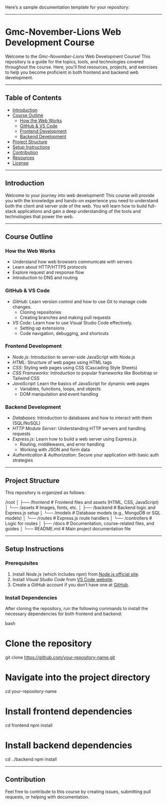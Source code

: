 Here’s a sample documentation template for your repository:

---

# Gmc-November-Lions Web Development Course

Welcome to the *Gmc-November-Lions* Web Development Course! This repository is a guide for the topics, tools, and technologies covered throughout the course. Here, you'll find resources, projects, and exercises to help you become proficient in both frontend and backend web development.

---

## Table of Contents

- [Introduction](#introduction)
- [Course Outline](#course-outline)
  - [How the Web Works](#how-the-web-works)
  - [GitHub & VS Code](#github--vs-code)
  - [Frontend Development](#frontend-development)
  - [Backend Development](#backend-development)
- [Project Structure](#project-structure)
- [Setup Instructions](#setup-instructions)
- [Contribution](#contribution)
- [Resources](#resources)
- [License](#license)

---

## Introduction

Welcome to your journey into web development! This course will provide you with the knowledge and hands-on experience you need to understand both the client and server side of the web. You will learn how to build full-stack applications and gain a deep understanding of the tools and technologies that power the web.

---

## Course Outline

### How the Web Works

- Understand how web browsers communicate with servers
- Learn about HTTP/HTTPS protocols
- Explore request and response flow
- Introduction to DNS and routing

### GitHub & VS Code

- *GitHub*: Learn version control and how to use Git to manage code changes.
  - Cloning repositories
  - Creating branches and making pull requests
- *VS Code*: Learn how to use Visual Studio Code effectively.
  - Setting up extensions
  - Code navigation, debugging, and shortcuts

### Frontend Development

- *Node.js*: Introduction to server-side JavaScript with Node.js
- *HTML*: Structure of web pages using HTML tags
- *CSS*: Styling web pages using CSS (Cascading Style Sheets)
- *CSS Frameworks*: Introduction to popular frameworks like Bootstrap or Tailwind CSS
- *JavaScript*: Learn the basics of JavaScript for dynamic web pages
  - Variables, functions, loops, and objects
  - DOM manipulation and event handling

### Backend Development

- *Databases*: Introduction to databases and how to interact with them (SQL/NoSQL)
- *HTTP Module Server*: Understanding HTTP servers and handling requests
- *Express.js*: Learn how to build a web server using Express.js
  - Routing, middlewares, and error handling
  - Working with JSON and form data
- *Authentication & Authorization*: Secure your application with basic auth strategies

---

## Project Structure

This repository is organized as follows:


/root
│
├── /frontend      # Frontend files and assets (HTML, CSS, JavaScript)
│   └── /assets    # Images, fonts, etc.
│
├── /backend       # Backend logic and Express.js setup
│   └── /models    # Database models (e.g., MongoDB or SQL models)
│   └── /routes    # Express.js route handlers
│   └── /controllers # Logic for routes
│
├── /docs          # Documentation, course-related files, and guides
│
└── README.md      # Main project documentation file


---

## Setup Instructions

### Prerequisites

1. Install *Node.js* (which includes npm) from [Node.js official site](https://nodejs.org/).
2. Install *Visual Studio Code* from [VS Code website](https://code.visualstudio.com/).
3. Create a *GitHub* account if you don’t have one at [GitHub](https://github.com/).

### Install Dependencies

After cloning the repository, run the following commands to install the necessary dependencies for both frontend and backend:

bash
# Clone the repository
git clone https://github.com/your-repository-name.git

# Navigate into the project directory
cd your-repository-name

# Install frontend dependencies
cd frontend
npm install

# Install backend dependencies
cd ../backend
npm install


---

## Contribution

Feel free to contribute to this course by creating issues, submitting pull requests, or helping with documentation.